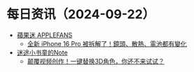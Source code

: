 ﻿# 每日资讯（2024-09-22）

- [蘋果迷 APPLEFANS](https://applefans.today/feed/)
  - [全新 iPhone 16 Pro 被拆解了！鏡頭、散熱、電池都有變化](https://applefans.today/2024-09-rewa-lab-teardown-iphone-16-pro-video/)
- [迷途小书童的Note](https://xugaoxiang.com/feed)
  - [颠覆视频创作！一键替换3D角色，你还不来试试？](https://xugaoxiang.com/2024/09/21/motionshop/)

